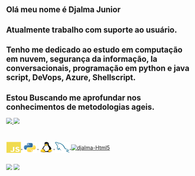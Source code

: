## Olá meu nome é Djalma Junior
## Atualmente trabalho com suporte ao usuário.
## Tenho me dedicado ao estudo em computação em nuvem, segurança da informação, Ia conversacionais, programação em python e java script, DeVops, Azure, Shellscript.
## Estou Buscando me aprofundar nos conhecimentos de metodologias ageis.


<div>
  
  <a href="https://github.com/djalmajunior23">
 
  
<img height="180em" src="https://github-readme-stats.vercel.app/api?username=djalmajunior23&show_icons=false&theme=dark&include_all_commits=true&count_private=true"/>

<img height="180em" src="https://github-readme-stats.vercel.app/api/top-langs/?username=djalmajunior23&layout=compact&langs_count=7&theme=dark"/>
</div>

 ##

<div style="display: inline_block"><br>
  <img align="center" alt="djalma-Js" height="30" width="40" src="https://raw.githubusercontent.com/devicons/devicon/master/icons/javascript/javascript-plain.svg">
  <img align="center" alt="djalma-Python" height="30" width="40" src="https://raw.githubusercontent.com/devicons/devicon/master/icons/python/python-original.svg">
  <img align="center" alt="djalma-Linux" height="30" width="40" src="https://raw.githubusercontent.com/devicons/devicon/master/icons/linux/linux-original.svg">
  <img align="center" alt="djalma-Mysql" height="30" width="40" src="https://raw.githubusercontent.com/devicons/devicon/master/icons/mysql/mysql-original.svg">
  <img align="center" alt="djalma-Html5" height="30" width="40" src="https://raw.githubusercontent.com/devicons/devicon/master/icons/html/html-original.svg">
 
 </div> 
  
  ##
  
  <div>
  <a href="https://www.linkedin.com/in/djalma-junior-6982016a" target="_blank"><img src="https://img.shields.io/badge/-LinkedIn-%230077B5?style=for-the-badge&logo=linkedin&logoColor=white" target="_blank"></a> 
<a href = "mailto:djalmabatistajunior.com"><img src="https://img.shields.io/badge/-Gmail-%23333?style=for-the-badge&logo=gmail&logoColor=white" target="_blank"></a>
  </div>

